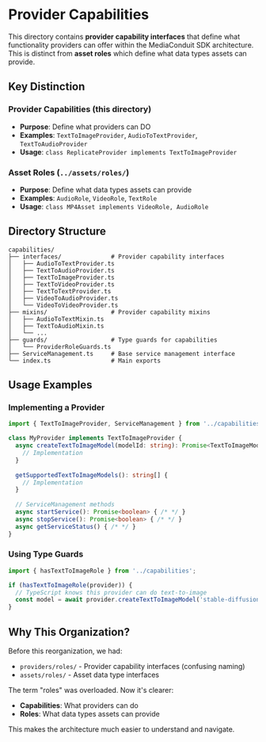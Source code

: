 # Provider Capabilities

This directory contains **provider capability interfaces** that define what functionality providers can offer within the MediaConduit SDK architecture. This is distinct from **asset roles** which define what data types assets can provide.

## Key Distinction

### Provider Capabilities (this directory)
- **Purpose**: Define what providers can DO
- **Examples**: `TextToImageProvider`, `AudioToTextProvider`, `TextToAudioProvider`
- **Usage**: `class ReplicateProvider implements TextToImageProvider`

### Asset Roles (`../assets/roles/`)
- **Purpose**: Define what data types assets can provide
- **Examples**: `AudioRole`, `VideoRole`, `TextRole`
- **Usage**: `class MP4Asset implements VideoRole, AudioRole`

## Directory Structure

```
capabilities/
├── interfaces/              # Provider capability interfaces
│   ├── AudioToTextProvider.ts
│   ├── TextToAudioProvider.ts
│   ├── TextToImageProvider.ts
│   ├── TextToVideoProvider.ts
│   ├── TextToTextProvider.ts
│   ├── VideoToAudioProvider.ts
│   └── VideoToVideoProvider.ts
├── mixins/                  # Provider capability mixins
│   ├── AudioToTextMixin.ts
│   ├── TextToAudioMixin.ts
│   └── ...
├── guards/                  # Type guards for capabilities
│   └── ProviderRoleGuards.ts
├── ServiceManagement.ts     # Base service management interface
└── index.ts                 # Main exports
```

## Usage Examples

### Implementing a Provider
```typescript
import { TextToImageProvider, ServiceManagement } from '../capabilities';

class MyProvider implements TextToImageProvider {
  async createTextToImageModel(modelId: string): Promise<TextToImageModel> {
    // Implementation
  }
  
  getSupportedTextToImageModels(): string[] {
    // Implementation
  }
  
  // ServiceManagement methods
  async startService(): Promise<boolean> { /* */ }
  async stopService(): Promise<boolean> { /* */ }
  async getServiceStatus() { /* */ }
}
```

### Using Type Guards
```typescript
import { hasTextToImageRole } from '../capabilities';

if (hasTextToImageRole(provider)) {
  // TypeScript knows this provider can do text-to-image
  const model = await provider.createTextToImageModel('stable-diffusion');
}
```

## Why This Organization?

Before this reorganization, we had:
- `providers/roles/` - Provider capability interfaces (confusing naming)
- `assets/roles/` - Asset data type interfaces

The term "roles" was overloaded. Now it's clearer:
- **Capabilities**: What providers can do
- **Roles**: What data types assets can provide

This makes the architecture much easier to understand and navigate.
